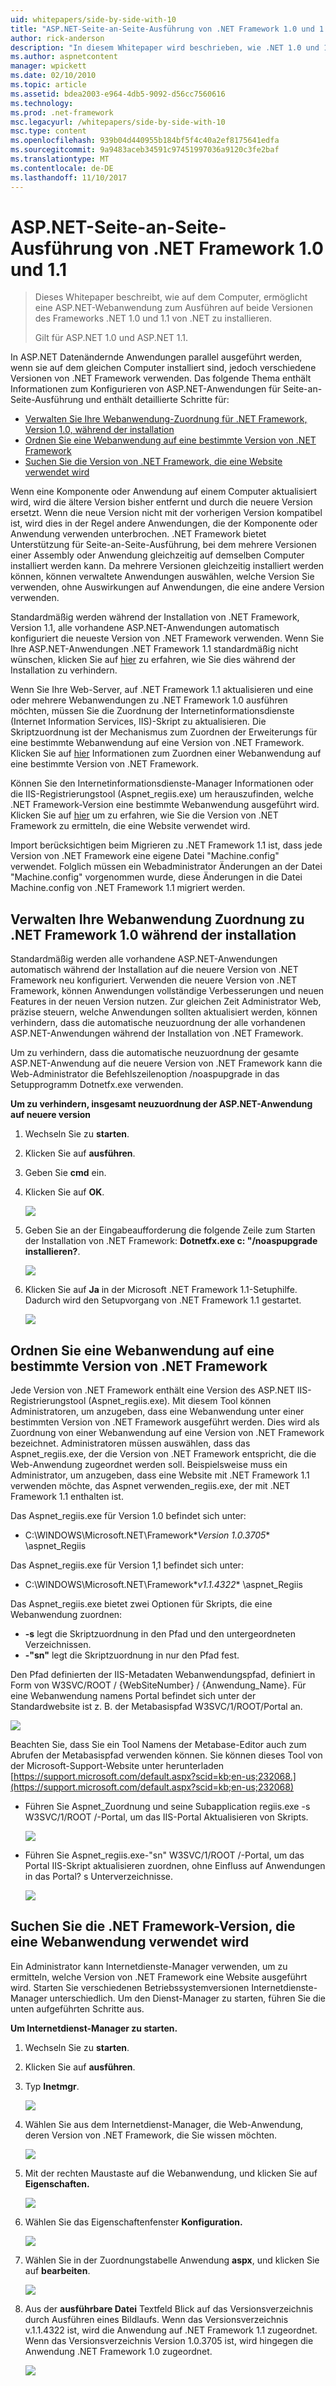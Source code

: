 ```yaml
---
uid: whitepapers/side-by-side-with-10
title: "ASP.NET-Seite-an-Seite-Ausführung von .NET Framework 1.0 und 1.1 | Microsoft Docs"
author: rick-anderson
description: "In diesem Whitepaper wird beschrieben, wie .NET 1.0 und 1.1 von .NET installieren, auf dem Computer, ermöglicht eine ASP.NET-Webanwendung auf eine Version von den Fram ausgeführt wird..."
ms.author: aspnetcontent
manager: wpickett
ms.date: 02/10/2010
ms.topic: article
ms.assetid: bdea2003-e964-4db5-9092-d56cc7560616
ms.technology: 
ms.prod: .net-framework
msc.legacyurl: /whitepapers/side-by-side-with-10
msc.type: content
ms.openlocfilehash: 939b04d440955b184bf5f4c40a2ef8175641edfa
ms.sourcegitcommit: 9a9483aceb34591c97451997036a9120c3fe2baf
ms.translationtype: MT
ms.contentlocale: de-DE
ms.lasthandoff: 11/10/2017
---
```

<a name="aspnet-side-by-side-execution-of-net-framework-10-and-11"></a>ASP.NET-Seite-an-Seite-Ausführung von .NET Framework 1.0 und 1.1
====================
> Dieses Whitepaper beschreibt, wie auf dem Computer, ermöglicht eine ASP.NET-Webanwendung zum Ausführen auf beide Versionen des Frameworks .NET 1.0 und 1.1 von .NET zu installieren.
> 
> Gilt für ASP.NET 1.0 und ASP.NET 1.1.


In ASP.NET Datenändernde Anwendungen parallel ausgeführt werden, wenn sie auf dem gleichen Computer installiert sind, jedoch verschiedene Versionen von .NET Framework verwenden. Das folgende Thema enthält Informationen zum Konfigurieren von ASP.NET-Anwendungen für Seite-an-Seite-Ausführung und enthält detaillierte Schritte für:

- [Verwalten Sie Ihre Webanwendung-Zuordnung für .NET Framework, Version 1.0, während der installation](#1)
- [Ordnen Sie eine Webanwendung auf eine bestimmte Version von .NET Framework](#2)
- [Suchen Sie die Version von .NET Framework, die eine Website verwendet wird](#3)

Wenn eine Komponente oder Anwendung auf einem Computer aktualisiert wird, wird die ältere Version bisher entfernt und durch die neuere Version ersetzt. Wenn die neue Version nicht mit der vorherigen Version kompatibel ist, wird dies in der Regel andere Anwendungen, die der Komponente oder Anwendung verwenden unterbrochen. .NET Framework bietet Unterstützung für Seite-an-Seite-Ausführung, bei dem mehrere Versionen einer Assembly oder Anwendung gleichzeitig auf demselben Computer installiert werden kann. Da mehrere Versionen gleichzeitig installiert werden können, können verwaltete Anwendungen auswählen, welche Version Sie verwenden, ohne Auswirkungen auf Anwendungen, die eine andere Version verwenden.

Standardmäßig werden während der Installation von .NET Framework, Version 1.1, alle vorhandene ASP.NET-Anwendungen automatisch konfiguriert die neueste Version von .NET Framework verwenden. Wenn Sie Ihre ASP.NET-Anwendungen .NET Framework 1.1 standardmäßig nicht wünschen, klicken Sie auf [hier](#1) zu erfahren, wie Sie dies während der Installation zu verhindern.

Wenn Sie Ihre Web-Server, auf .NET Framework 1.1 aktualisieren und eine oder mehrere Webanwendungen zu .NET Framework 1.0 ausführen möchten, müssen Sie die Zuordnung der Internetinformationsdienste (Internet Information Services, IIS)-Skript zu aktualisieren. Die Skriptzuordnung ist der Mechanismus zum Zuordnen der Erweiterungs für eine bestimmte Webanwendung auf eine Version von .NET Framework. Klicken Sie auf [hier](#2) Informationen zum Zuordnen einer Webanwendung auf eine bestimmte Version von .NET Framework.

Können Sie den Internetinformationsdienste-Manager Informationen oder die IIS-Registrierungstool (Aspnet\_regiis.exe) um herauszufinden, welche .NET Framework-Version eine bestimmte Webanwendung ausgeführt wird. Klicken Sie auf [hier](#3) um zu erfahren, wie Sie die Version von .NET Framework zu ermitteln, die eine Website verwendet wird.

Import berücksichtigen beim Migrieren zu .NET Framework 1.1 ist, dass jede Version von .NET Framework eine eigene Datei "Machine.config" verwendet. Folglich müssen ein Webadministrator Änderungen an der Datei "Machine.config" vorgenommen wurde, diese Änderungen in die Datei Machine.config von .NET Framework 1.1 migriert werden.

<a id="1"></a>

## <a name="maintaining-your-web-applications-mapping-to-net-framework-10-during-installation"></a>Verwalten Ihre Webanwendung Zuordnung zu .NET Framework 1.0 während der installation

Standardmäßig werden alle vorhandene ASP.NET-Anwendungen automatisch während der Installation auf die neuere Version von .NET Framework neu konfiguriert. Verwenden die neuere Version von .NET Framework, können Anwendungen vollständige Verbesserungen und neuen Features in der neuen Version nutzen. Zur gleichen Zeit Administrator Web, präzise steuern, welche Anwendungen sollten aktualisiert werden, können verhindern, dass die automatische neuzuordnung der alle vorhandenen ASP.NET-Anwendungen während der Installation von .NET Framework.

Um zu verhindern, dass die automatische neuzuordnung der gesamte ASP.NET-Anwendung auf die neuere Version von .NET Framework kann die Web-Administrator die Befehlszeilenoption /noaspupgrade in das Setupprogramm Dotnetfx.exe verwenden.

**Um zu verhindern, insgesamt neuzuordnung der ASP.NET-Anwendung auf neuere version**

1. Wechseln Sie zu **starten**.
2. Klicken Sie auf **ausführen**.
3. Geben Sie **cmd** ein.
4. Klicken Sie auf **OK**.  
  
    ![](side-by-side-with-10/_static/image1.gif)
5. Geben Sie an der Eingabeaufforderung die folgende Zeile zum Starten der Installation von .NET Framework: **Dotnetfx.exe c: "/noaspupgrade installieren?**.  
  
    ![](side-by-side-with-10/_static/image2.gif)
6. Klicken Sie auf **Ja** in der Microsoft .NET Framework 1.1-Setuphilfe. Dadurch wird den Setupvorgang von .NET Framework 1.1 gestartet.  
  
    ![](side-by-side-with-10/_static/image3.gif)

<a id="2"></a>

## <a name="map-a-web-application-to-a-specific-version-of-the-net-framework"></a>Ordnen Sie eine Webanwendung auf eine bestimmte Version von .NET Framework

Jede Version von .NET Framework enthält eine Version des ASP.NET IIS-Registrierungstool (Aspnet\_regiis.exe). Mit diesem Tool können Administratoren, um anzugeben, dass eine Webanwendung unter einer bestimmten Version von .NET Framework ausgeführt werden. Dies wird als Zuordnung von einer Webanwendung auf eine Version von .NET Framework bezeichnet. Administratoren müssen auswählen, dass das Aspnet\_regiis.exe, der die Version von .NET Framework entspricht, die die Web-Anwendung zugeordnet werden soll. Beispielsweise muss ein Administrator, um anzugeben, dass eine Website mit .NET Framework 1.1 verwenden möchte, das Aspnet verwenden\_regiis.exe, der mit .NET Framework 1.1 enthalten ist.

Das Aspnet\_regiis.exe für Version 1.0 befindet sich unter:

- C:\WINDOWS\Microsoft.NET\Framework\**Version 1.0.3705** \aspnet\_Regiis

Das Aspnet\_regiis.exe für Version 1,1 befindet sich unter:

- C:\WINDOWS\Microsoft.NET\Framework\**v1.1.4322** \aspnet\_Regiis

Das Aspnet\_regiis.exe bietet zwei Optionen für Skripts, die eine Webanwendung zuordnen:

- **-s** legt die Skriptzuordnung in den Pfad und den untergeordneten Verzeichnissen.
- **-"sn"** legt die Skriptzuordnung in nur den Pfad fest.

Den Pfad definierten der IIS-Metadaten Webanwendungspfad, definiert in Form von W3SVC/ROOT / {WebSiteNumber} / {Anwendung\_Name}. Für eine Webanwendung namens Portal befindet sich unter der Standardwebsite ist z. B. der Metabasispfad W3SVC/1/ROOT/Portal an.

![](side-by-side-with-10/_static/image4.gif)

Beachten Sie, dass Sie ein Tool Namens der Metabase-Editor auch zum Abrufen der Metabasispfad verwenden können. Sie können dieses Tool von der Microsoft-Support-Website unter herunterladen [https://support.microsoft.com/default.aspx?scid=kb;en-us;232068.](https://support.microsoft.com/default.aspx?scid=kb;en-us;232068)

- Führen Sie Aspnet\_Zuordnung und seine Subapplication regiis.exe -s W3SVC/1/ROOT /-Portal, um das IIS-Portal Aktualisieren von Skripts.  
  
    ![](side-by-side-with-10/_static/image5.gif)

- Führen Sie Aspnet\_regiis.exe-"sn" W3SVC/1/ROOT /-Portal, um das Portal IIS-Skript aktualisieren zuordnen, ohne Einfluss auf Anwendungen in das Portal? s Unterverzeichnisse.  
  
    ![](side-by-side-with-10/_static/image6.gif)

<a id="3"></a>

## <a name="find-the-net-framework-version-that-a-web-application-is-using"></a>Suchen Sie die .NET Framework-Version, die eine Webanwendung verwendet wird

Ein Administrator kann Internetdienste-Manager verwenden, um zu ermitteln, welche Version von .NET Framework eine Website ausgeführt wird. Starten Sie verschiedenen Betriebssystemversionen Internetdienste-Manager unterschiedlich. Um den Dienst-Manager zu starten, führen Sie die unten aufgeführten Schritte aus.

**Um Internetdienst-Manager zu starten.**

1. Wechseln Sie zu **starten**.
2. Klicken Sie auf **ausführen**.
3. Typ **Inetmgr**.  
  
    ![](side-by-side-with-10/_static/image7.gif)
4. Wählen Sie aus dem Internetdienst-Manager, die Web-Anwendung, deren Version von .NET Framework, die Sie wissen möchten.  
  
    ![](side-by-side-with-10/_static/image8.gif)
5. Mit der rechten Maustaste auf die Webanwendung, und klicken Sie auf **Eigenschaften.**  
  
    ![](side-by-side-with-10/_static/image9.gif)
6. Wählen Sie das Eigenschaftenfenster **Konfiguration.**  
  
    ![](side-by-side-with-10/_static/image10.gif)
7. Wählen Sie in der Zuordnungstabelle Anwendung **aspx**, und klicken Sie auf **bearbeiten**.  
  
    ![](side-by-side-with-10/_static/image11.gif)
8. Aus der **ausführbare Datei** Textfeld Blick auf das Versionsverzeichnis durch Ausführen eines Bildlaufs. Wenn das Versionsverzeichnis v.1.1.4322 ist, wird die Anwendung auf .NET Framework 1.1 zugeordnet. Wenn das Versionsverzeichnis Version 1.0.3705 ist, wird hingegen die Anwendung .NET Framework 1.0 zugeordnet.  
  
    ![](side-by-side-with-10/_static/image12.gif)
